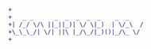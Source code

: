 ```difF
+                                     
+   _ _      _  _  _  _  _    _  _    
+| /_/ \/\ ||_||_)| \/ \|_)  | \/_\  /
+\_\_\_/| \/| ||\ |_/\_/|_)()|_/\_ \/ 
+                                     
```

<!---
leonardobdev/leonardobdev is a ✨ special ✨ repository because its `README.md` (this file) appears on your GitHub profile.
You can click the Preview link to take a look at your changes.
--->
